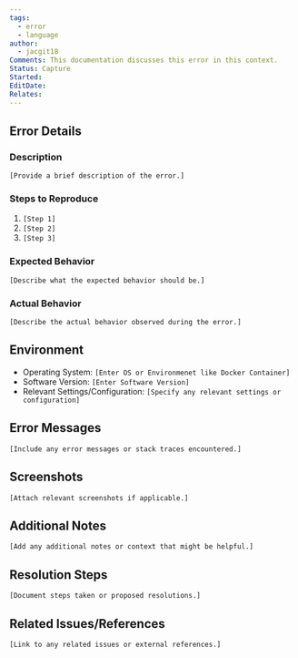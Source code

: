 ```yaml
---
tags:
  - error
  - language
author:
  - jacgit18
Comments: This documentation discusses this error in this context.
Status: Capture
Started: 
EditDate: 
Relates:
---
```

## Error Details

### Description

`[Provide a brief description of the error.]`

### Steps to Reproduce

1. `[Step 1]`
2. `[Step 2]`
3. `[Step 3]`

### Expected Behavior

`[Describe what the expected behavior should be.]`

### Actual Behavior

`[Describe the actual behavior observed during the error.]`

## Environment

- Operating System: `[Enter OS or Environmenet like Docker Container]`
- Software Version: `[Enter Software Version]`
- Relevant Settings/Configuration: `[Specify any relevant settings or configuration]
`
## Error Messages

`[Include any error messages or stack traces encountered.]`

## Screenshots

`[Attach relevant screenshots if applicable.]`

## Additional Notes

`[Add any additional notes or context that might be helpful.]`

## Resolution Steps

`[Document steps taken or proposed resolutions.]`

## Related Issues/References

`[Link to any related issues or external references.]`
